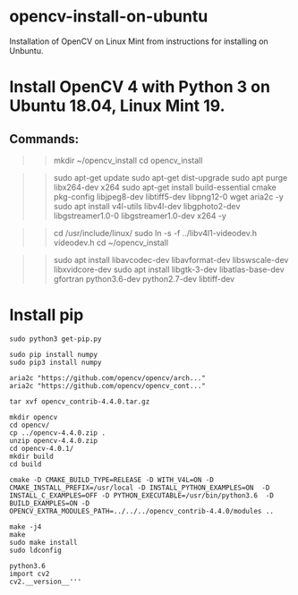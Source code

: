 # opencv-install-on-ubuntu
Installation of OpenCV on Linux Mint from instructions for installing on Unbuntu.

# Install OpenCV 4 with Python 3 on Ubuntu 18.04, Linux Mint 19.

## Commands:
>> mkdir ~/opencv_install
>> cd opencv_install

>> sudo apt-get update 
>> sudo apt-get dist-upgrade
>> sudo apt purge libx264-dev x264
>> sudo apt-get install build-essential cmake pkg-config libjpeg8-dev libtiff5-dev libpng12-0 wget aria2c -y
>> sudo apt install v4l-utils libv4l-dev libgphoto2-dev libgstreamer1.0-0 libgstreamer1.0-dev x264 -y

>> cd /usr/include/linux/
>> sudo ln -s -f ../libv4l1-videodev.h videodev.h
>>cd ~/opencv_install

>> sudo apt install libavcodec-dev libavformat-dev libswscale-dev libxvidcore-dev 
>>sudo apt install libgtk-3-dev libatlas-base-dev gfortran python3.6-dev python2.7-dev libtiff-dev


# Install pip

``` aria2c "https://bootstrap.pypa.io/get-pip.py"
sudo python3 get-pip.py

sudo pip install numpy
sudo pip3 install numpy

aria2c "https://github.com/opencv/opencv/arch..."
aria2c "https://github.com/opencv/opencv_cont..."

tar xvf opencv_contrib-4.4.0.tar.gz
 
mkdir opencv
cd opencv/
cp ../opencv-4.4.0.zip .
unzip opencv-4.4.0.zip
cd opencv-4.0.1/
mkdir build
cd build

cmake -D CMAKE_BUILD_TYPE=RELEASE -D WITH_V4L=ON -D CMAKE_INSTALL_PREFIX=/usr/local -D INSTALL_PYTHON_EXAMPLES=ON  -D INSTALL_C_EXAMPLES=OFF -D PYTHON_EXECUTABLE=/usr/bin/python3.6  -D BUILD_EXAMPLES=ON -D OPENCV_EXTRA_MODULES_PATH=../../../opencv_contrib-4.4.0/modules ..

make -j4
make
sudo make install
sudo ldconfig

python3.6
import cv2
cv2.__version__'''

